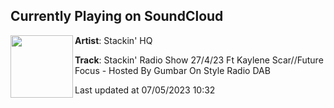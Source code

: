 ## Currently Playing on SoundCloud

[<img align="left" width="100" src="https://i1.sndcdn.com/artworks-ydAIRN9xLGIIKXyF-vOz8sw-t500x500.jpg">](https://soundcloud.com/stackinpodcast/stackin-radio-show-27423-ft-kaylene-scarfuture-focus-hosted-by-gumbar-on-style-radio-dab)

**Artist**: Stackin' HQ 

**Track**: Stackin' Radio Show 27/4/23 Ft Kaylene Scar//Future Focus - Hosted By Gumbar On Style Radio DAB

Last updated at 07/05/2023 10:32

